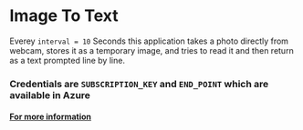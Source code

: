 # Image To Text
Everey ```interval = 10``` Seconds this application takes a photo directly from webcam, stores it as a temporary image, and tries to read it and then return as a text prompted line by line.

### Credentials are ```SUBSCRIPTION_KEY``` and ```END_POINT``` which are available in Azure
#### [For more information](https://azure.microsoft.com/en-us/services/cognitive-services/computer-vision/)

